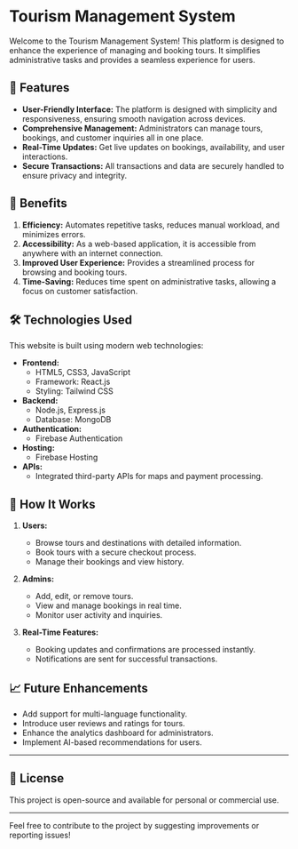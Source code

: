 # Tourism Management System

Welcome to the Tourism Management System! This platform is designed to enhance the experience of managing and booking tours. It simplifies administrative tasks and provides a seamless experience for users.

## 🌟 Features

- **User-Friendly Interface:** The platform is designed with simplicity and responsiveness, ensuring smooth navigation across devices.
- **Comprehensive Management:** Administrators can manage tours, bookings, and customer inquiries all in one place.
- **Real-Time Updates:** Get live updates on bookings, availability, and user interactions.
- **Secure Transactions:** All transactions and data are securely handled to ensure privacy and integrity.

## 🚀 Benefits

1. **Efficiency:** Automates repetitive tasks, reduces manual workload, and minimizes errors.
2. **Accessibility:** As a web-based application, it is accessible from anywhere with an internet connection.
3. **Improved User Experience:** Provides a streamlined process for browsing and booking tours.
4. **Time-Saving:** Reduces time spent on administrative tasks, allowing a focus on customer satisfaction.

## 🛠️ Technologies Used

This website is built using modern web technologies:

- **Frontend:**
  - HTML5, CSS3, JavaScript
  - Framework: React.js
  - Styling: Tailwind CSS
- **Backend:**
  - Node.js, Express.js
  - Database: MongoDB
- **Authentication:**
  - Firebase Authentication
- **Hosting:**
  - Firebase Hosting
- **APIs:**
  - Integrated third-party APIs for maps and payment processing.

## 📖 How It Works

1. **Users:**
   - Browse tours and destinations with detailed information.
   - Book tours with a secure checkout process.
   - Manage their bookings and view history.

2. **Admins:**
   - Add, edit, or remove tours.
   - View and manage bookings in real time.
   - Monitor user activity and inquiries.

3. **Real-Time Features:**
   - Booking updates and confirmations are processed instantly.
   - Notifications are sent for successful transactions.

## 📈 Future Enhancements

- Add support for multi-language functionality.
- Introduce user reviews and ratings for tours.
- Enhance the analytics dashboard for administrators.
- Implement AI-based recommendations for users.

---

## 📝 License

This project is open-source and available for personal or commercial use.

---

Feel free to contribute to the project by suggesting improvements or reporting issues!

